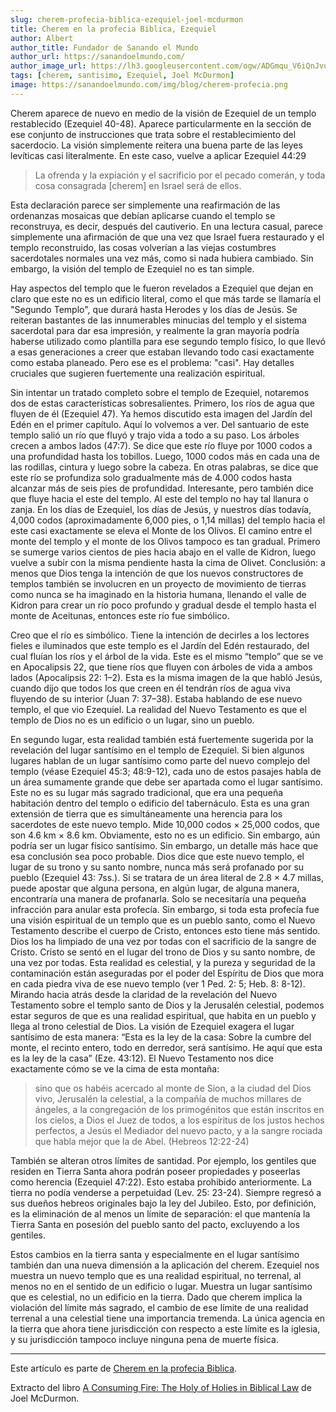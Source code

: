 ```yaml
---
slug: cherem-profecia-biblica-ezequiel-joel-mcdurmon
title: Cherem en la profecia Biblica, Ezequiel
author: Albert
author_title: Fundador de Sanando el Mundo
author_url: https://sanandoelmundo.com/
author_image_url: https://lh3.googleusercontent.com/ogw/ADGmqu_V6iQnJvuIOUFQJ8ebZQW6vvBd8lk0fipmF92Z
tags: [cherem, santisimo, Ezequiel, Joel McDurmon]
image: https://sanandoelmundo.com/img/blog/cherem-profecia.png
---
```


Cherem aparece de nuevo en medio de la visión de Ezequiel de un templo restablecido (Ezequiel 40-48). Aparece particularmente en la sección de ese conjunto de instrucciones que trata sobre el restablecimiento del sacerdocio. La visión simplemente reitera una buena parte de las leyes levíticas casi literalmente. En este caso, vuelve a aplicar Ezequiel 44:29

> La ofrenda y la expiación y el sacrificio por el pecado comerán, y toda cosa consagrada [cherem] en Israel será de ellos.

<!--truncate-->

Esta declaración parece ser simplemente una reafirmación de las ordenanzas mosaicas que debían aplicarse cuando el templo se reconstruya, es decir, después del cautiverio. En una lectura casual, parece simplemente una afirmación de que una vez que Israel fuera restaurado y el templo reconstruido, las cosas volverían a las viejas costumbres sacerdotales normales una vez más, como si nada hubiera cambiado. Sin embargo, la visión del templo de Ezequiel no es tan simple.

Hay aspectos del templo que le fueron revelados a Ezequiel que dejan en claro que este no es un edificio literal, como el que más tarde se llamaría el "Segundo Templo", que durará hasta Herodes y los días de Jesús. Se reiteran bastantes de las innumerables minucias del templo y el sistema sacerdotal para dar esa impresión, y realmente la gran mayoría podría haberse utilizado como plantilla para ese segundo templo físico, lo que llevó a esas generaciones a creer que estaban llevando todo casi exactamente como estaba planeado. Pero ese es el problema: "casi". Hay detalles cruciales que sugieren fuertemente una realización espiritual.

Sin intentar un tratado completo sobre el templo de Ezequiel, notaremos dos de estas características sobresalientes. Primero, los ríos de agua que fluyen de él (Ezequiel 47). Ya hemos discutido esta imagen del Jardín del Edén en el primer capítulo. Aquí lo volvemos a ver. Del santuario de este templo salió un río que fluyó y trajo vida a todo a su paso. Los árboles crecen a ambos lados (47:7). Se dice que este río fluye por 1000 codos a una profundidad hasta los tobillos. Luego, 1000 codos más en cada una de las rodillas, cintura y luego sobre la cabeza. En otras palabras, se dice que este río se profundiza solo gradualmente más de 4.000 codos hasta alcanzar más de seis pies de profundidad. Interesante, pero también dice que fluye hacia el este del templo. Al este del templo no hay tal llanura o zanja. En los días de Ezequiel, los días de Jesús, y nuestros días todavía, 4,000 codos (aproximadamente 6,000 pies, o 1,14 millas) del templo hacia el este casi exactamente se eleva el Monte de los Olivos. El camino entre el monte del templo y el monte de los Olivos tampoco es tan gradual. Primero se sumerge varios cientos de pies hacia abajo en el valle de Kidron, luego vuelve a subir con la misma pendiente hasta la cima de Olivet. Conclusión: a menos que Dios tenga la intención de que los nuevos constructores de templos también se involucren en un proyecto de movimiento de tierras como nunca se ha imaginado en la historia humana, llenando el valle de Kidron para crear un río poco profundo y gradual desde el templo hasta el monte de Aceitunas, entonces este río fue simbólico.

Creo que el río es simbólico. Tiene la intención de decirles a los lectores fieles e iluminados que este templo es el Jardín del Edén restaurado, del cual fluían los ríos y el árbol de la vida. Este es el mismo “templo” que se ve en Apocalipsis 22, que tiene ríos que fluyen con árboles de vida a ambos lados (Apocalipsis 22: 1–2). Esta es la misma imagen de la que habló Jesús, cuando dijo que todos los que creen en él tendrán ríos de agua viva fluyendo de su interior (Juan 7: 37–38). Estaba hablando de ese nuevo templo, el que vio Ezequiel. La realidad del Nuevo Testamento es que el templo de Dios no es un edificio o un lugar, sino un pueblo.

En segundo lugar, esta realidad también está fuertemente sugerida por la revelación del lugar santísimo en el templo de Ezequiel. Si bien algunos lugares hablan de un lugar santísimo como parte del nuevo complejo del templo (véase Ezequiel 45:3; 48:9-12), cada uno de estos pasajes habla de un área sumamente grande que debe ser apartada como el lugar santísimo. Este no es su lugar más sagrado tradicional, que era una pequeña habitación dentro del templo o edificio del tabernáculo. Esta es una gran extensión de tierra que es simultáneamente una herencia para los sacerdotes de este nuevo templo. Mide 10,000 codos × 25,000 codos, que son 4.6 km × 8.6 km. Obviamente, esto no es un edificio. Sin embargo, aún podría ser un lugar físico santísimo. Sin embargo, un detalle más hace que esa conclusión sea poco probable. Dios dice que este nuevo templo, el lugar de su trono y su santo nombre, nunca más será profanado por su pueblo (Ezequiel 43: 7ss.). Si se tratara de un área literal de 2.8 × 4.7 millas, puede apostar que alguna persona, en algún lugar, de alguna manera, encontraría una manera de profanarla. Solo se necesitaría una pequeña infracción para anular esta profecía. Sin embargo, si toda esta profecía fue una visión espiritual de un templo que es un pueblo santo, como el Nuevo Testamento describe el cuerpo de Cristo, entonces esto tiene más sentido. Dios los ha limpiado de una vez por todas con el sacrificio de la sangre de Cristo. Cristo se sentó en el lugar del trono de Dios y su santo nombre, de una vez por todas. Esta realidad es celestial, y la pureza y seguridad de la contaminación están aseguradas por el poder del Espíritu de Dios que mora en cada piedra viva de ese nuevo templo (ver 1 Ped. 2: 5; Heb. 8: 8-12). Mirando hacia atrás desde la claridad de la revelación del Nuevo Testamento sobre el templo santo de Dios y la Jerusalén celestial, podemos estar seguros de que es una realidad espiritual, que habita en un pueblo y llega al trono celestial de Dios. La visión de Ezequiel exagera el lugar santísimo de esta manera: “Esta es la ley de la casa: Sobre la cumbre del monte, el recinto entero, todo en derredor, será santísimo. He aquí que esta es la ley de la casa” (Eze. 43:12). El Nuevo Testamento nos dice exactamente cómo se ve la cima de esta montaña:

> sino que os habéis acercado al monte de Sion, a la ciudad del Dios vivo, Jerusalén la celestial, a la compañía de muchos millares de ángeles, a la congregación de los primogénitos que están inscritos en los cielos, a Dios el Juez de todos, a los espíritus de los justos hechos perfectos, a Jesús el Mediador del nuevo pacto, y a la sangre rociada que habla mejor que la de Abel. (Hebreos 12:22-24)

También se alteran otros límites de santidad. Por ejemplo, los gentiles que residen en Tierra Santa ahora podrán poseer propiedades y poseerlas como herencia (Ezequiel 47:22). Esto estaba prohibido anteriormente. La tierra no podía venderse a perpetuidad (Lev. 25: 23-24). Siempre regresó a sus dueños hebreos originales bajo la ley del Jubileo. Esto, por definición, es la eliminación de al menos un límite de separación: el que mantenía la Tierra Santa en posesión del pueblo santo del pacto, excluyendo a los gentiles.

Estos cambios en la tierra santa y especialmente en el lugar santísimo también dan una nueva dimensión a la aplicación del cherem. Ezequiel nos muestra un nuevo templo que es una realidad espiritual, no terrenal, al menos no en el sentido de un edificio o lugar. Muestra un lugar santísimo que es celestial, no un edificio en la tierra. Dado que cherem implica la violación del límite más sagrado, el cambio de ese límite de una realidad terrenal a una celestial tiene una importancia tremenda. La única agencia en la tierra que ahora tiene jurisdicción con respecto a este límite es la iglesia, y su jurisdicción tampoco incluye ninguna pena de muerte física.

------------

Este artículo es parte de [Cherem en la profecia Biblica](/blog/cherem-profecia-biblica-joel-mcdurmon).

<div class="alert alert--secondary" role="info">
  Extracto del libro <a href="https://www.amazon.com/Consuming-Fire-Holy-Holies-Biblical/dp/1078311242">A Consuming Fire: The Holy of Holies in Biblical Law</a> de Joel McDurmon.
</div>